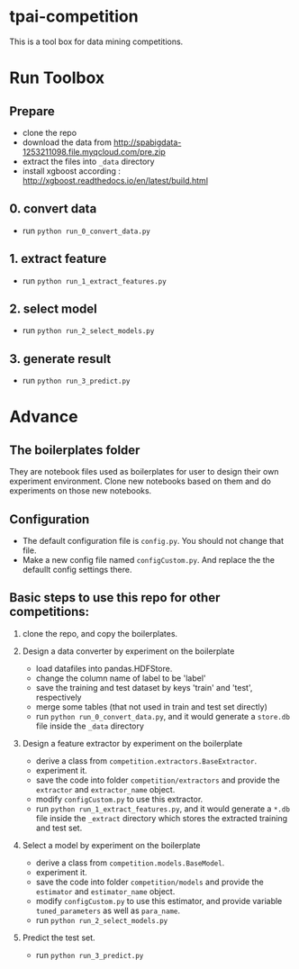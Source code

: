 # tpai-competition
This is a tool box for data mining competitions.

# Run Toolbox
## Prepare 
- clone the repo
- download the data from http://spabigdata-1253211098.file.myqcloud.com/pre.zip
- extract the files into `_data` directory
- install xgboost according : http://xgboost.readthedocs.io/en/latest/build.html

## 0. convert data
- run `python run_0_convert_data.py`

## 1. extract feature
- run `python run_1_extract_features.py`

## 2. select model
- run `python run_2_select_models.py`

## 3. generate result
- run `python run_3_predict.py`

# Advance

## The boilerplates folder
They are notebook files used as boilerplates for user to design their own
experiment environment. Clone new notebooks based on them and do experiments on
those new notebooks.

## Configuration
- The default configuration file is `config.py`. You should not change that
  file.
- Make a new config file named `configCustom.py`. And replace the the defaullt
  config settings there.

## Basic steps to use this repo for other competitions:
1. clone the repo, and copy the boilerplates.
2. Design a data converter by experiment on the boilerplate
   - load datafiles into pandas.HDFStore. 
   - change the column name of label to be 'label'
   - save the training and test dataset by keys 'train' and 'test', respectively
   - merge some tables (that not used in train and test set directly)
   - run `python run_0_convert_data.py`, and it would generate a `store.db` file
     inside the `_data` directory
   
3. Design a feature extractor by experiment on the boilerplate
   - derive a class from `competition.extractors.BaseExtractor`.
   - experiment it.
   - save the code into folder `competition/extractors` and provide the
     `extractor` and `extractor_name` object.
   - modify `configCustom.py` to use this extractor.
   - run `python run_1_extract_features.py`, and it would generate a `*.db` file
     inside the `_extract` directory which stores the extracted training and
     test set.
   
4. Select a model by experiment on the boilerplate
   - derive a class from `competition.models.BaseModel`.
   - experiment it.
   - save the code into folder `competition/models` and provide the `estimator`
     and `estimator_name` object.
   - modify `configCustom.py` to use this estimator, and provide variable
     `tuned_parameters` as well as `para_name`.
   - run `python run_2_select_models.py`

5. Predict the test set.
   - run `python run_3_predict.py`

